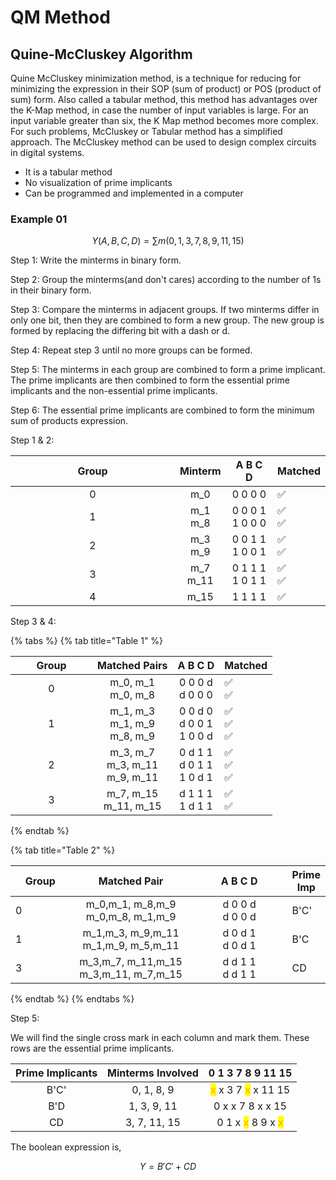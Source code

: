 # QM Method

## Quine-McCluskey Algorithm

Quine McCluskey minimization method, is a technique for reducing for minimizing the expression in their SOP (sum of product) or POS (product of sum) form. Also called a tabular method, this method has advantages over the K-Map method, in case the number of input variables is large.  For an input variable greater than six, the K Map method becomes more complex. For such problems, McCluskey or Tabular method has a simplified approach. The McCluskey method can be used to design complex circuits in digital systems.

* It is a tabular method
* No visualization of prime implicants
* Can be programmed and implemented in a computer

### Example 01

$$
Y(A,B,C,D) = \sum m(0, 1, 3, 7, 8, 9, 11, 15)
$$

Step 1: Write the minterms in binary form.&#x20;

Step 2: Group the minterms(and don't cares) according to the number of 1s in their binary form.&#x20;

Step 3: Compare the minterms in adjacent groups. If two minterms differ in only one bit, then they are combined to form a new group. The new group is formed by replacing the differing bit with a dash or d.&#x20;

Step 4: Repeat step 3 until no more groups can be formed.&#x20;

Step 5: The minterms in each group are combined to form a prime implicant. The prime implicants are then combined to form the essential prime implicants and the non-essential prime implicants.&#x20;

Step 6: The essential prime implicants are combined to form the minimum sum of products expression.

Step 1 & 2:

<table><thead><tr><th width="247" align="center">Group</th><th align="center">Minterm</th><th align="center">A  B  C  D</th><th>Matched</th></tr></thead><tbody><tr><td align="center">0</td><td align="center">m_0</td><td align="center">0  0  0  0</td><td>✅</td></tr><tr><td align="center">1</td><td align="center">m_1<br>m_8</td><td align="center">0  0  0  1<br>1  0  0  0</td><td>✅<br>✅</td></tr><tr><td align="center">2</td><td align="center">m_3<br>m_9</td><td align="center">0  0  1  1<br>1  0  0  1</td><td>✅<br>✅</td></tr><tr><td align="center">3</td><td align="center">m_7<br>m_11</td><td align="center">0  1  1  1<br>1  0  1  1</td><td>✅<br>✅</td></tr><tr><td align="center">4</td><td align="center">m_15</td><td align="center">1  1  1  1</td><td>✅</td></tr></tbody></table>

Step  3 & 4:

{% tabs %}
{% tab title="Table 1" %}


<table><thead><tr><th width="115" align="center">Group</th><th align="center">Matched Pairs</th><th align="center">A  B  C  D</th><th>Matched</th></tr></thead><tbody><tr><td align="center">0</td><td align="center">m_0, m_1<br>m_0, m_8</td><td align="center">0  0  0  d<br>d  0  0  0</td><td>✅<br>✅</td></tr><tr><td align="center">1</td><td align="center">m_1, m_3<br>m_1, m_9<br>m_8, m_9</td><td align="center">0  0  d  0<br>d  0  0  1<br>1  0  0  d</td><td>✅<br>✅<br>✅</td></tr><tr><td align="center">2</td><td align="center">m_3, m_7<br>m_3, m_11<br>m_9, m_11</td><td align="center">0  d  1  1<br>d  0  1  1<br>1  0  d  1</td><td>✅<br>✅<br>✅</td></tr><tr><td align="center">3</td><td align="center">m_7, m_15<br>m_11, m_15</td><td align="center">d  1  1  1<br>1  d  1  1</td><td>✅<br>✅</td></tr></tbody></table>


{% endtab %}

{% tab title="Table 2" %}
<table><thead><tr><th width="104">Group</th><th width="248" align="center">Matched Pair</th><th width="234" align="center">A  B  C  D</th><th>Prime Imp</th></tr></thead><tbody><tr><td>0</td><td align="center">m_0,m_1,  m_8,m_9<br>m_0,m_8,  m_1,m_9</td><td align="center">d  0  0  d<br>d  0  0  d</td><td>B'C'</td></tr><tr><td>1</td><td align="center">m_1,m_3,  m_9,m_11<br>m_1,m_9,  m_5,m_11</td><td align="center">d  0  d  1<br>d  0   d  1</td><td>B'C</td></tr><tr><td>3</td><td align="center">m_3,m_7,  m_11,m_15<br>m_3,m_11,  m_7,m_15</td><td align="center">d  d  1  1<br>d  d  1  1</td><td>CD</td></tr></tbody></table>
{% endtab %}
{% endtabs %}

Step 5:

We will find the single cross mark in each column and mark them. These rows are the essential prime implicants.

| Prime Implicants | Minterms Involved |                                    0  1  3  7  8  9  11  15                                    |
| :--------------: | :---------------: | :--------------------------------------------------------------------------------------------: |
|       B'C'       |     0, 1, 8, 9    | <mark style="color:orange;">x</mark>  x  3  7  <mark style="color:orange;">x</mark>  x  11  15 |
|        B'D       |    1, 3, 9, 11    |                                    0  x  x  7  8  x   x  15                                    |
|        CD        |    3, 7, 11, 15   | 0  1  x   <mark style="color:orange;">x</mark>  8  9   x  <mark style="color:orange;">x</mark> |

The boolean expression is,

$$
Y = B'C' + CD
$$
